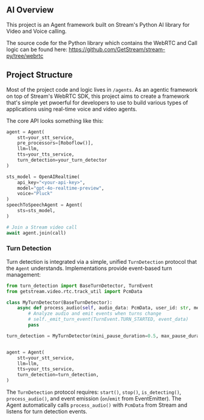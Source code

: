 ## AI Overview 
This project is an Agent framework built on Stream's Python AI library for Video and Voice calling. 

The source code for the Python library which contains the WebRTC and Call logic can be found here: https://github.com/GetStream/stream-py/tree/webrtc

## Project Structure
Most of the project code and logic lives in `/agents`. As an agentic framework on top of Stream's WebRTC SDK, this project 
aims to create a framework that's simple yet pwoerful for developers to use to build various types of applications using real-time 
voice and video agents. 

The core API looks something like this:

```python 
agent = Agent(
    stt=your_stt_service,
    pre_processors=[Roboflow()],
    llm=llm,
    tts=your_tts_service,
    turn_detection=your_turn_detector
)

sts_model = OpenAIRealtime(
    api_key="<your-api-key>",
    model="gpt-4o-realtime-preview",
    voice="Pluck"
)
speechToSpeechAgent = Agent(
    sts=sts_model,
)

# Join a Stream video call
await agent.join(call)
```

### Turn Detection
Turn detection is integrated via a simple, unified `TurnDetection` protocol that the `Agent` understands. Implementations provide event-based turn management:

```python
from turn_detection import BaseTurnDetector, TurnEvent
from getstream.video.rtc.track_util import PcmData

class MyTurnDetector(BaseTurnDetector):
    async def process_audio(self, audio_data: PcmData, user_id: str, metadata: dict = None):
        # Analyze audio and emit events when turns change
        # self._emit_turn_event(TurnEvent.TURN_STARTED, event_data)
        pass

turn_detection = MyTurnDetector(mini_pause_duration=0.5, max_pause_duration=2.0)


agent = Agent(
    stt=your_stt_service,
    llm=llm,
    tts=your_tts_service,
    turn_detection=turn_detection,
)
```

The `TurnDetection` protocol requires: `start()`, `stop()`, `is_detecting()`, `process_audio()`, and event emission (`on`/`emit` from EventEmitter). The Agent automatically calls `process_audio()` with `PcmData` from Stream and listens for turn detection events.

